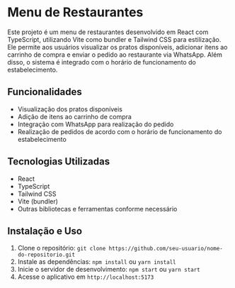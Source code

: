 # Menu de Restaurantes

Este projeto é um menu de restaurantes desenvolvido em React com TypeScript, utilizando Vite como bundler e Tailwind CSS para estilização. Ele permite aos usuários visualizar os pratos disponíveis, adicionar itens ao carrinho de compra e enviar o pedido ao restaurante via WhatsApp. Além disso, o sistema é integrado com o horário de funcionamento do estabelecimento.

## Funcionalidades

-   Visualização dos pratos disponíveis
-   Adição de itens ao carrinho de compra
-   Integração com WhatsApp para realização do pedido
-   Realização de pedidos de acordo com o horário de funcionamento do estabelecimento

## Tecnologias Utilizadas

-   React
-   TypeScript
-   Tailwind CSS
-   Vite (bundler)
-   Outras bibliotecas e ferramentas conforme necessário

## Instalação e Uso

1.  Clone o repositório: `git clone https://github.com/seu-usuario/nome-do-repositorio.git`
2.  Instale as dependências: `npm install` ou `yarn install`
3.  Inicie o servidor de desenvolvimento: `npm start` ou `yarn start`
4.  Acesse o aplicativo em `http://localhost:5173`

